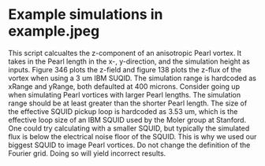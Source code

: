 # Example simulations in example.jpeg
This script calcualtes the z-component of an anisotropic Pearl vortex. It takes in the Pearl length in the x-, y-direction, and the simulation height as inputs. 
Figure 346 plots the z-field and figure 138 plots the z-flux of the vortex when using a 3 um IBM SUQID. 
The simulation range is hardcoded as xRange and yRange, both defaulted at 400 microns. Consider going up when simulating Pearl vortices with larger Pearl lengths.
The simulation range should be at least greater than the shorter Pearl length. 
The size of the effective SQUID pickup loop is hardcoded as 3.53 um, which is the effective loop size of an IBM SQUID used by the Moler group at Stanford. 
One could try calculating with a smaller SQUID, but typically the simulated flux is below the electrical noise floor of the SQUID. This is why we used our biggest SQUID to image Pearl vortices. 
Do not change the definition of the Fourier grid. Doing so will yield incorrect results. 
